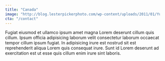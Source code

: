 ```yaml
---
title: "Canada"
image: "http://blog.lesterpickerphoto.com/wp-content/uploads/2011/01/Yukon2009-Dempster-Highway-1782009-09-05.jpg"
cta: "/contact"
---
```

Fugiat eiusmod et ullamco ipsum amet magna Lorem deserunt cillum quis cillum. Ipsum officia adipisicing laborum velit consectetur laborum occaecat tempor cillum ipsum fugiat. In adipisicing irure est nostrud sit est reprehenderit aliqua Lorem quis consequat irure. Sunt id Lorem deserunt ad exercitation est ut esse quis cillum enim irure sint laboris.